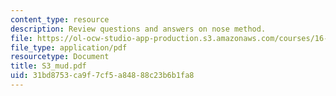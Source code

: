 ```yaml
---
content_type: resource
description: Review questions and answers on nose method.
file: https://ol-ocw-studio-app-production.s3.amazonaws.com/courses/16-01-unified-engineering-i-ii-iii-iv-fall-2005-spring-2006/31bd8753ca9f7cf5a84888c23b6b1fa8_S3_mud.pdf
file_type: application/pdf
resourcetype: Document
title: S3_mud.pdf
uid: 31bd8753-ca9f-7cf5-a848-88c23b6b1fa8
---
```

